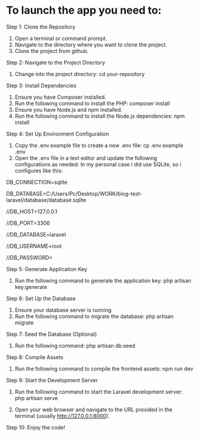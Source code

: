 # To launch the app you need to:

Step 1: Clone the Repository

1. Open a terminal or command prompt.
2. Navigate to the directory where you want to clone the project.
3. Clone the project from github.

Step 2: Navigate to the Project Directory

1. Change into the project directory:
cd your-repository

Step 3: Install Dependencies

1. Ensure you have Composer installed.
2. Run the following command to install the PHP: 
composer install
3. Ensure you have Node.js and npm installed.
4. Run the following command to install the Node.js dependencies:
npm install

Step 4: Set Up Environment Configuration

1. Copy the .env.example file to create a new .env file:
cp .env.example .env
2. Open the .env file in a text editor and update the following configurations as needed:
In my personal case i did use SQLite, so i configures like this:

DB_CONNECTION=sqlite

DB_DATABASE=C:/Users/Pc/Desktop/WORK/blog-test-laravel/database/database.sqlite

//DB_HOST=127.0.0.1

//DB_PORT=3306

//DB_DATABASE=laravel

//DB_USERNAME=root

//DB_PASSWORD=


Step 5: Generate Application Key

1. Run the following command to generate the application key:
php artisan key:generate

Step 6: Set Up the Database

1. Ensure your database server is running.
2. Run the following command to migrate the database:
php artisan migrate

Step 7: Seed the Database (Optional)

1. Run the following command:
php artisan db:seed

Step 8: Compile Assets

1. Run the following command to compile the frontend assets:
npm run dev

Step 9: Start the Development Server

1. Run the following command to start the Laravel development server:
php artisan serve

2. Open your web browser and navigate to the URL provided in the terminal (usually http://127.0.0.1:8000).

Step 10: Enjoy the code!
